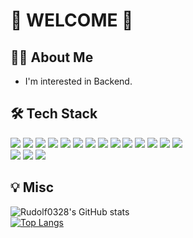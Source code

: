 # 🐸 WELCOME 🐸
## 👩‍💻 About Me
- I'm interested in Backend.
## 🛠 Tech Stack
<div>
  <img src="https://img.shields.io/badge/Python-3776AB?style=flat-square&logo=python&logoColor=white" />
  <img src="https://img.shields.io/badge/Java-007396?style=flat-square&logo=java&logoColor=white" />
  <img src="https://img.shields.io/badge/JavaScript-F7DF1E?style=flat-square&logo=javascript&logoColor=white" />
  <img src="https://img.shields.io/badge/C-A8B9CC?style=flat-square&logo=c&logoColor=white" />
  <img src="https://img.shields.io/badge/C++-00599C?style=flat-square&logo=c%2B%2B&logoColor=white" />
  <img src="https://img.shields.io/badge/HTML-E34F26?style=flat-square&logo=html5&logoColor=white" />
  <img src="https://img.shields.io/badge/Css-1572B6?style=flat-square&logo=css3&logoColor=white" />
  <img src="https://img.shields.io/badge/React-61DAFB?style=flat-square&logo=react&logoColor=white" />
<!--   <img src="https://img.shields.io/badge/ReactNative-F7DF1E?style=flat-square&logo=javascript&logoColor=white" /> -->
  <img src="https://img.shields.io/badge/AndroidStudio-3DDC84?style=flat-square&logo=androidstudio&logoColor=white" />
  <img src="https://img.shields.io/badge/Node.js-339933?style=flat-square&logo=node.js&logoColor=white" />
  <img src="https://img.shields.io/badge/MongoDB-47A248?style=flat-square&logo=mongodb&logoColor=white" />
  <img src="https://img.shields.io/badge/MySQL-4479A1?style=flat-square&logo=mysql&logoColor=white" />
  <img src="https://img.shields.io/badge/Amazon AWS-232F3E?style=flat-square&logo=Amazon%20AWS&logoColor=white" />
  <img src="https://img.shields.io/badge/npm-CB3837?style=flat-square&logo=npm&logoColor=white" />
</div>
<div>
  <img src="https://img.shields.io/badge/Git-F05032?style=flat-square&logo=git&logoColor=white" />
  <img src="https://img.shields.io/badge/GitHub-181717?style=flat-square&logo=github&logoColor=white" />
  <img src="https://img.shields.io/badge/Notion-000000?style=flat-square&logo=notion&logoColor=white" />
</div>

## 💡 Misc
![Rudolf0328's GitHub stats](https://github-readme-stats.vercel.app/api?username=Rudolf0328&show_icons=true&theme=radical)  
[![Top Langs](https://github-readme-stats.vercel.app/api/top-langs/?username=Rudolf0328&layout=compact&theme=dark&exclude_repo=madcamp_week3)](https://github.com/anuraghazra/github-readme-stats)
<!-- [![Solved.ac Rudolf0328](http://mazassumnida.wtf/api/v2/generate_badge?boj=ck07160)](https://solved.ac/ck07160) -->
